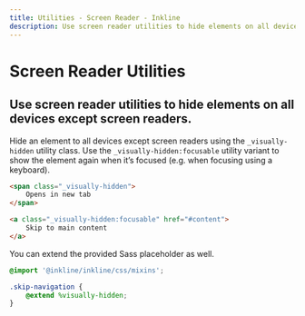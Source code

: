 ```yaml
---
title: Utilities - Screen Reader - Inkline
description: Use screen reader utilities to hide elements on all devices except screen readers.
---
```


# Screen Reader Utilities
## Use screen reader utilities to hide elements on all devices except screen readers.

Hide an element to all devices except screen readers using the `_visually-hidden` utility class. Use the `_visually-hidden:focusable` utility variant to show the element again when it’s focused (e.g. when focusing using a keyboard). 

~~~html
<span class="_visually-hidden">
    Opens in new tab
</span>
~~~

~~~html
<a class="_visually-hidden:focusable" href="#content">
    Skip to main content
</a>
~~~

You can extend the provided Sass placeholder as well.

~~~scss
@import '@inkline/inkline/css/mixins';

.skip-navigation {
    @extend %visually-hidden;
}
~~~

